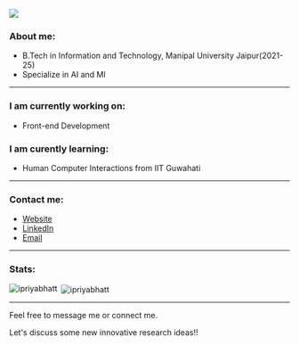 ![](https://github.com/ipriyabhatt/bhatt-priya/blob/main/Black%20and%20Yellow%20Illustrated%20Designer%20LinkedIn%20Banner.png)



### About me:
- B.Tech in Information and Technology, Manipal University Jaipur(2021-25)
- Specialize in AI and Ml


----

### I am currently working on:
- Front-end Development

### I am curently learning:
- Human Computer Interactions from IIT Guwahati


-----

### Contact me:
- [Website](https://ipriyabhatt.github.io/)
- [LinkedIn](https://linkedin.com/in/bhatt-priya)
- [Email](mailto:priya.219302108@muj.manipal.edu)

-----

### Stats:
<p><img align="left" src="https://github-readme-stats.vercel.app/api/top-langs?username=ipriyabhatt&show_icons=true&locale=en&layout=compact&theme=tokyonight" alt="ipriyabhatt" /></p>
<p>&nbsp;<img align="center" src="https://github-readme-stats.vercel.app/api?username=ipriyabhatt&show_icons=true&locale=en&theme=tokyonight" alt="ipriyabhatt" /></p>

---

Feel free to message me or connect me.

Let's discuss some new innovative research ideas!!



